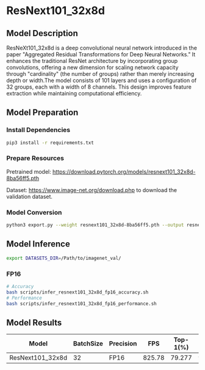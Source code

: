 # ResNext101_32x8d

## Model Description

ResNeXt101_32x8d is a deep convolutional neural network introduced in the paper "Aggregated Residual Transformations for Deep Neural Networks." It enhances the traditional ResNet architecture by incorporating group convolutions, offering a new dimension for scaling network capacity through "cardinality" (the number of groups) rather than merely increasing depth or width.The model consists of 101 layers and uses a configuration of 32 groups, each with a width of 8 channels. This design improves feature extraction while maintaining computational efficiency.

## Model Preparation

### Install Dependencies

```bash
pip3 install -r requirements.txt
```

### Prepare Resources

Pretrained model: <https://download.pytorch.org/models/resnext101_32x8d-8ba56ff5.pth>

Dataset: <https://www.image-net.org/download.php> to download the validation dataset.

### Model Conversion

```bash
python3 export.py --weight resnext101_32x8d-8ba56ff5.pth --output resnext101_32x8d.onnx
```

## Model Inference

```bash
export DATASETS_DIR=/Path/to/imagenet_val/
```

### FP16

```bash
# Accuracy
bash scripts/infer_resnext101_32x8d_fp16_accuracy.sh
# Performance
bash scripts/infer_resnext101_32x8d_fp16_performance.sh
```

## Model Results

| Model            | BatchSize | Precision | FPS    | Top-1(%) | Top-5(%) |
| ---------------- | --------- | --------- | ------ | -------- | -------- |
| ResNext101_32x8d | 32        | FP16      | 825.78 | 79.277   | 94.498   |
